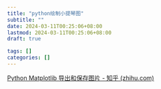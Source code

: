 ```yaml
---
title: "python绘制小提琴图"
subtitle: ""
date: 2024-03-11T00:25:06+08:00
lastmod: 2024-03-11T00:25:06+08:00
draft: true

tags: []
categories: []
---
```

[Python Matplotlib 导出和保存图片 - 知乎 (zhihu.com)](https://zhuanlan.zhihu.com/p/592141461)
